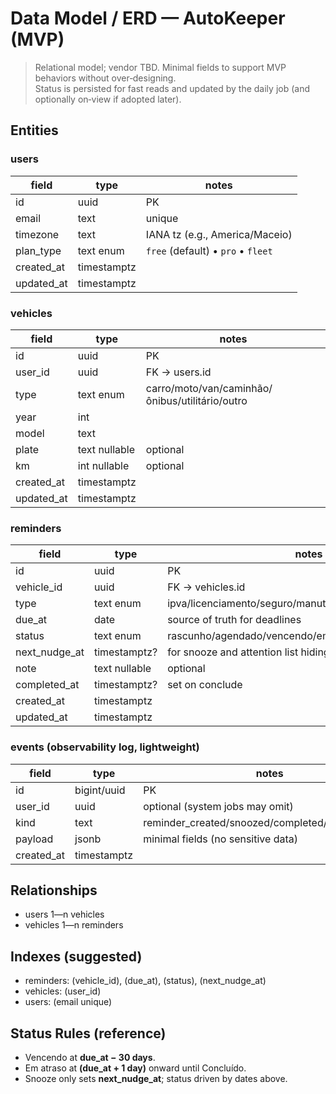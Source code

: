# Data Model / ERD — AutoKeeper (MVP)

> Relational model; vendor TBD. Minimal fields to support MVP behaviors without over‑designing.  
> Status is persisted for fast reads and updated by the daily job (and optionally on‑view if adopted later).

## Entities

### users
| field          | type           | notes                                  |
|----------------|----------------|----------------------------------------|
| id             | uuid           | PK                                     |
| email          | text           | unique                                 |
| timezone       | text           | IANA tz (e.g., America/Maceio)         |
| plan_type      | text enum      | `free` (default) • `pro` • `fleet`     |
| created_at     | timestamptz    |                                        |
| updated_at     | timestamptz    |                                        |

### vehicles
| field          | type           | notes                                  |
|----------------|----------------|----------------------------------------|
| id             | uuid           | PK                                     |
| user_id        | uuid           | FK → users.id                          |
| type           | text enum      | carro/moto/van/caminhão/ônibus/utilitário/outro |
| year           | int            |                                        |
| model          | text           |                                        |
| plate          | text nullable  | optional                               |
| km             | int nullable   | optional                               |
| created_at     | timestamptz    |                                        |
| updated_at     | timestamptz    |                                        |

### reminders
| field           | type           | notes                                              |
|-----------------|----------------|----------------------------------------------------|
| id              | uuid           | PK                                                 |
| vehicle_id      | uuid           | FK → vehicles.id                                   |
| type            | text enum      | ipva/licenciamento/seguro/manutencao/personalizado|
| due_at          | date           | source of truth for deadlines                      |
| status          | text enum      | rascunho/agendado/vencendo/em_atraso/concluido/adiado |
| next_nudge_at   | timestamptz?   | for snooze and attention list hiding               |
| note            | text nullable  | optional                                           |
| completed_at    | timestamptz?   | set on conclude                                    |
| created_at      | timestamptz    |                                                    |
| updated_at      | timestamptz    |                                                    |

### events (observability log, lightweight)
| field        | type         | notes                                        |
|--------------|--------------|----------------------------------------------|
| id           | bigint/uuid  | PK                                           |
| user_id      | uuid         | optional (system jobs may omit)              |
| kind         | text         | reminder_created/snoozed/completed/status_job_run |
| payload      | jsonb        | minimal fields (no sensitive data)           |
| created_at   | timestamptz  |                                              |

## Relationships
- users 1—n vehicles
- vehicles 1—n reminders

## Indexes (suggested)
- reminders: (vehicle_id), (due_at), (status), (next_nudge_at)
- vehicles: (user_id)
- users: (email unique)

## Status Rules (reference)
- Vencendo at **due_at − 30 days**.
- Em atraso at **(due_at + 1 day)** onward until Concluído.
- Snooze only sets **next_nudge_at**; status driven by dates above.